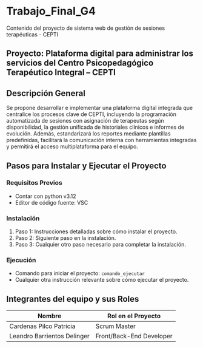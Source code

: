 # Trabajo_Final_G4
Contenido del proyecto de sistema web de gestión de sesiones terapéuticas - CEPTI

## Proyecto: Plataforma digital para administrar los servicios del Centro Psicopedagógico Terapéutico Integral – CEPTI

## Descripción General

Se propone desarrollar e implementar una plataforma digital integrada que centralice los procesos clave de CEPTI, incluyendo la programación automatizada de sesiones con asignación de terapeutas según disponibilidad, la gestión unificada de historiales clínicos e informes de evolución. Además, estandarizará los reportes mediante plantillas predefinidas, facilitará la comunicación interna con herramientas integradas y permitirá el acceso multiplataforma para el equipo.

## Pasos para Instalar y Ejecutar el Proyecto

### Requisitos Previos
- Contar con python v3.12
- Editor de código fuente: VSC

### Instalación
1. Paso 1: Instrucciones detalladas sobre cómo instalar el proyecto.
2. Paso 2: Siguiente paso en la instalación.
3. Paso 3: Cualquier otro paso necesario para completar la instalación.

### Ejecución
- Comando para iniciar el proyecto: `comando_ejecutar`
- Cualquier otra instrucción relevante sobre cómo ejecutar el proyecto.

## Integrantes del equipo y sus Roles

| Nombre                        | Rol en el Proyecto           |
|-------------------------------|------------------------------|
| Cardenas Pilco Patricia       | Scrum Master                 |
| Leandro Barrientos Delinger   | Front/Back-End Developer     |
